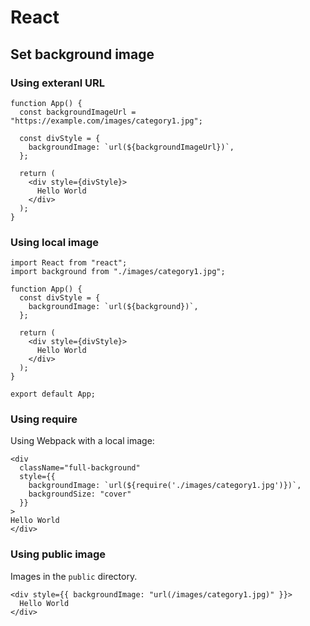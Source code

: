 # React

## Set background image

### Using exteranl URL

```
function App() {
  const backgroundImageUrl = "https://example.com/images/category1.jpg";

  const divStyle = {
    backgroundImage: `url(${backgroundImageUrl})`,
  };

  return (
    <div style={divStyle}>
      Hello World
    </div>
  );
}
```

### Using local image

```
import React from "react";
import background from "./images/category1.jpg";

function App() {
  const divStyle = {
    backgroundImage: `url(${background})`,
  };

  return (
    <div style={divStyle}>
      Hello World
    </div>
  );
}

export default App;
```

### Using require

Using Webpack with a local image:

```
<div
  className="full-background"
  style={{
    backgroundImage: `url(${require('./images/category1.jpg')})`,
    backgroundSize: "cover"
  }}
>
Hello World
</div>
```

### Using public image

Images in the `public` directory.

```
<div style={{ backgroundImage: "url(/images/category1.jpg)" }}>
  Hello World
</div>
```